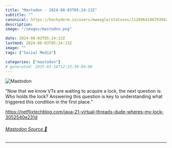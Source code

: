 ```yaml
---
title: "Mastodon - 2024-08-03T05:24:13Z"
subtitle: ""
canonical: https://hachyderm.io/users/mweagle/statuses/112896419679304277
description:
image: "/images/mastodon.png"

date: 2024-08-03T05:24:13Z
lastmod: 2024-08-03T05:24:13Z
image: ""
tags: ["Social Media"]

categories: ["mastodon"]
# generated: 2025-03-16T12:33:30-04:00
---
```

![Mastodon](/images/mastodon.png)

<p>”Now that we know VTs are waiting to acquire a lock, the next question is: Who holds the lock? Answering this question is key to understanding what triggered this condition in the first place.”</p><p><a href="https://netflixtechblog.com/java-21-virtual-threads-dude-wheres-my-lock-3052540e231d" target="_blank" rel="nofollow noopener noreferrer" translate="no"><span class="invisible">https://</span><span class="ellipsis">netflixtechblog.com/java-21-vi</span><span class="invisible">rtual-threads-dude-wheres-my-lock-3052540e231d</span></a></p>


###### [Mastodon Source 🐘](https://hachyderm.io/@mweagle/112896419679304277)

___
